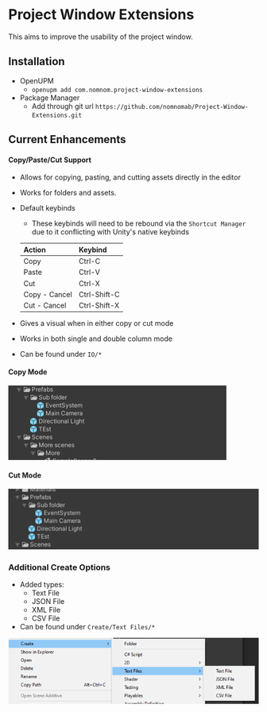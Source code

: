 # Project Window Extensions
This aims to improve the usability of the project window.

## Installation
- OpenUPM
  - `openupm add com.nomnom.project-window-extensions`
- Package Manager
  - Add through git url `https://github.com/nomnomab/Project-Window-Extensions.git`

## Current Enhancements

#### Copy/Paste/Cut Support
- Allows for copying, pasting, and cutting assets directly in the editor
- Works for folders and assets.
- Default keybinds
  - These keybinds will need to be rebound via the `Shortcut Manager` due to it conflicting with Unity's native keybinds

  | Action | Keybind |
  |---|---|
  | Copy | Ctrl-C |
  | Paste | Ctrl-V |
  | Cut | Ctrl-X |
  | Copy - Cancel | Ctrl-Shift-C |
  | Cut - Cancel | Ctrl-Shift-X |

- Gives a visual when in either copy or cut mode
- Works in both single and double column mode
- Can be found under `IO/*`
#### Copy Mode
![Copy Gif](./Assets~/copy.gif)
#### Cut Mode
![Cut Gif](./Assets~/cut.gif)

### Additional Create Options
- Added types:
  - Text File
  - JSON File
  - XML File
  - CSV File
- Can be found under `Create/Text Files/*`

![Additional Text Files](./Assets~/additional_text.png)